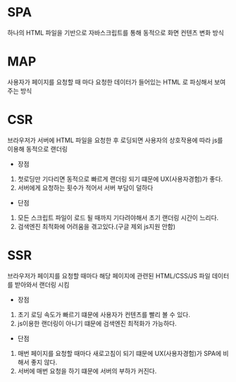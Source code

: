 # SPA
하나의 HTML 파일을 기반으로 자바스크립트를 통해 동적으로 화면 컨텐츠 변화 방식

# MAP
사용자가 페이지를 요청할 때 마다 요청한 데이터가 들어있는 HTML 로 파싱해서 보여주는 방식

# CSR 
브라우저가 서버에 HTML 파일을 요청한 후 로딩되면 사용자의 상호작용에 따라 js를 이용해 동적으로 랜더링
- 장점
1. 첫로딩만 기다리면 동적으로 빠르게 랜더링 되기 떄문에 UX(사용자경험)가 좋다.
2. 서버에게 요청하는 횟수가 적어서 서버 부담이 덜하다

- 단점
1. 모든 스크립트 파일이 로드 될 때까지 기다려야해서 초기 랜더링 시간이 느리다.
2. 검색엔진 최적화에 어려움을 겪고있다.(구글 제외 js지원 안함)

# SSR
브라우저가 페이지를 요청할 때마다 해당 페이지에 관련된 HTML/CSS/JS 파일 데이터를 받아와서 랜더링 시킴
- 장점
1. 초기 로딩 속도가 빠르기 떄문에 사용자가 컨텐츠를 빨리 볼 수 있다.
2. js이용한 랜더링이 아니기 떄문에 검색엔진 최적화가 가능하다.

- 단점
1. 매번 페이지를 요청할 때마다 새로고침이 되기 떄문에 UX(사용자경험)가 SPA에 비해서 좋지 않다.
2. 서버에 매번 요청을 하기 떄문에 서버의 부하가 커진다.
